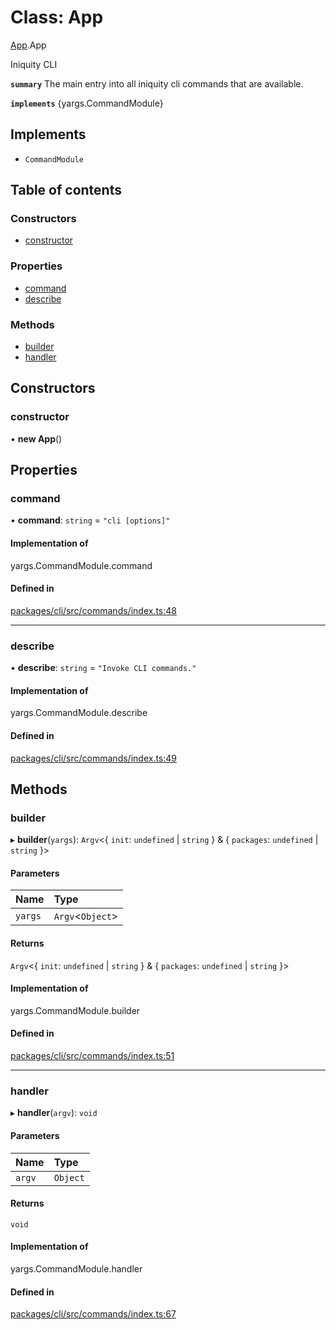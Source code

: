 # Class: App

[App](../modules/App.md).App

Iniquity CLI

**`summary`** The main entry into all iniquity cli commands that are available.

**`implements`** {yargs.CommandModule}

## Implements

- `CommandModule`

## Table of contents

### Constructors

- [constructor](App.App-1.md#constructor)

### Properties

- [command](App.App-1.md#command)
- [describe](App.App-1.md#describe)

### Methods

- [builder](App.App-1.md#builder)
- [handler](App.App-1.md#handler)

## Constructors

### constructor

• **new App**()

## Properties

### command

• **command**: `string` = `"cli [options]"`

#### Implementation of

yargs.CommandModule.command

#### Defined in

[packages/cli/src/commands/index.ts:48](https://github.com/iniquitybbs/iniquity/blob/29195b9/packages/cli/src/commands/index.ts#L48)

___

### describe

• **describe**: `string` = `"Invoke CLI commands."`

#### Implementation of

yargs.CommandModule.describe

#### Defined in

[packages/cli/src/commands/index.ts:49](https://github.com/iniquitybbs/iniquity/blob/29195b9/packages/cli/src/commands/index.ts#L49)

## Methods

### builder

▸ **builder**(`yargs`): `Argv`<{ `init`: `undefined` \| `string`  } & { `packages`: `undefined` \| `string`  }\>

#### Parameters

| Name | Type |
| :------ | :------ |
| `yargs` | `Argv`<`Object`\> |

#### Returns

`Argv`<{ `init`: `undefined` \| `string`  } & { `packages`: `undefined` \| `string`  }\>

#### Implementation of

yargs.CommandModule.builder

#### Defined in

[packages/cli/src/commands/index.ts:51](https://github.com/iniquitybbs/iniquity/blob/29195b9/packages/cli/src/commands/index.ts#L51)

___

### handler

▸ **handler**(`argv`): `void`

#### Parameters

| Name | Type |
| :------ | :------ |
| `argv` | `Object` |

#### Returns

`void`

#### Implementation of

yargs.CommandModule.handler

#### Defined in

[packages/cli/src/commands/index.ts:67](https://github.com/iniquitybbs/iniquity/blob/29195b9/packages/cli/src/commands/index.ts#L67)

